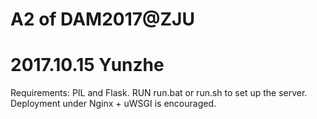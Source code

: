 # A2 of DAM2017@ZJU
# 2017.10.15 Yunzhe
Requirements: PIL and Flask. 
RUN run.bat or run.sh to set up the server. 
Deployment under Nginx + uWSGI is encouraged.